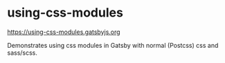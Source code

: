 # using-css-modules

https://using-css-modules.gatsbyjs.org

Demonstrates using css modules in Gatsby with normal (Postcss) css and sass/scss.
